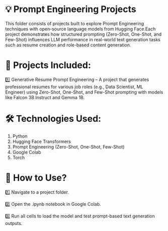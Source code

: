 # 💡 Prompt Engineering Projects

This folder consists of projects built to explore Prompt Engineering techniques with open-source language models from Hugging Face.Each project demonstrates how structured 
prompting (Zero-Shot, One-Shot, and Few-Shot) influences LLM performance in real-world text generation tasks such as resume creation and role-based content generation.

# 📌 Projects Included:
1️⃣ Generative Resume Prompt Engineering – A project that generates professional resumes for various job roles (e.g., Data Scientist, ML Engineer) using Zero-Shot, One-Shot, and Few-Shot prompting with models like Falcon 3B Instruct and Gemma 1B.

# 🛠 Technologies Used:
1. Python
2. Hugging Face Transformers 
3. Prompt Engineering (Zero-Shot, One-Shot, Few-Shot)
4. Google Colab
5. Torch

# 📂 How to Use?
1️⃣ Navigate to a project folder.

2️⃣ Open the .ipynb notebook in Google Colab.

3️⃣ Run all cells to load the model and test prompt-based text generation outputs.
